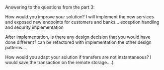 
Answering to the questions from the part 3: 

How would you improve your solution? 
I will implement the new services and exposed  new endpoints for customers and banks... exception handling and security implementation

After implementation, is there any design decision that you would have done different?
can be refactored with implementation the other design patterns...

How would you adapt your solution if transfers are not instantaneous?
I would save the transaction on the remote storage....)
